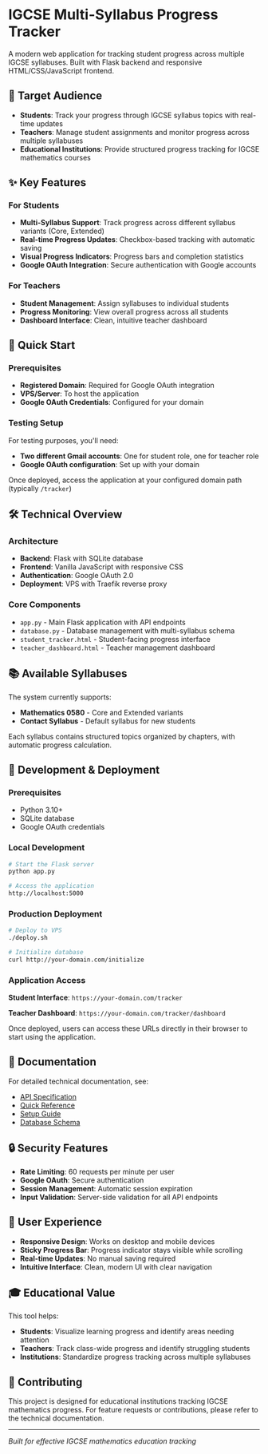 # IGCSE Multi-Syllabus Progress Tracker

A modern web application for tracking student progress across multiple IGCSE syllabuses. Built with Flask backend and responsive HTML/CSS/JavaScript frontend.

## 🎯 Target Audience

- **Students**: Track your progress through IGCSE syllabus topics with real-time updates
- **Teachers**: Manage student assignments and monitor progress across multiple syllabuses
- **Educational Institutions**: Provide structured progress tracking for IGCSE mathematics courses

## ✨ Key Features

### For Students
- **Multi-Syllabus Support**: Track progress across different syllabus variants (Core, Extended)
- **Real-time Progress Updates**: Checkbox-based tracking with automatic saving
- **Visual Progress Indicators**: Progress bars and completion statistics
- **Google OAuth Integration**: Secure authentication with Google accounts

### For Teachers
- **Student Management**: Assign syllabuses to individual students
- **Progress Monitoring**: View overall progress across all students
- **Dashboard Interface**: Clean, intuitive teacher dashboard

## 🚀 Quick Start

### Prerequisites
- **Registered Domain**: Required for Google OAuth integration
- **VPS/Server**: To host the application
- **Google OAuth Credentials**: Configured for your domain

### Testing Setup
For testing purposes, you'll need:
- **Two different Gmail accounts**: One for student role, one for teacher role
- **Google OAuth configuration**: Set up with your domain

Once deployed, access the application at your configured domain path (typically `/tracker`)

## 🛠️ Technical Overview

### Architecture
- **Backend**: Flask with SQLite database
- **Frontend**: Vanilla JavaScript with responsive CSS
- **Authentication**: Google OAuth 2.0
- **Deployment**: VPS with Traefik reverse proxy

### Core Components
- `app.py` - Main Flask application with API endpoints
- `database.py` - Database management with multi-syllabus schema
- `student_tracker.html` - Student-facing progress interface
- `teacher_dashboard.html` - Teacher management dashboard

## 📚 Available Syllabuses

The system currently supports:
- **Mathematics 0580** - Core and Extended variants
- **Contact Syllabus** - Default syllabus for new students

Each syllabus contains structured topics organized by chapters, with automatic progress calculation.

## 🔧 Development & Deployment

### Prerequisites
- Python 3.10+
- SQLite database
- Google OAuth credentials

### Local Development
```bash
# Start the Flask server
python app.py

# Access the application
http://localhost:5000
```

### Production Deployment
```bash
# Deploy to VPS
./deploy.sh

# Initialize database
curl http://your-domain.com/initialize
```

### Application Access

**Student Interface**: `https://your-domain.com/tracker`

**Teacher Dashboard**: `https://your-domain.com/tracker/dashboard`

Once deployed, users can access these URLs directly in their browser to start using the application.

## 📖 Documentation

For detailed technical documentation, see:
- [API Specification](docs/multi_syllabus_api_specification.md)
- [Quick Reference](docs/multi_syllabus_quick_reference.md)
- [Setup Guide](docs/unified_setup_guide.md)
- [Database Schema](database_schema_design.md)

## 🔒 Security Features

- **Rate Limiting**: 60 requests per minute per user
- **Google OAuth**: Secure authentication
- **Session Management**: Automatic session expiration
- **Input Validation**: Server-side validation for all API endpoints

## 📱 User Experience

- **Responsive Design**: Works on desktop and mobile devices
- **Sticky Progress Bar**: Progress indicator stays visible while scrolling
- **Real-time Updates**: No manual saving required
- **Intuitive Interface**: Clean, modern UI with clear navigation

## 🎓 Educational Value

This tool helps:
- **Students**: Visualize learning progress and identify areas needing attention
- **Teachers**: Track class-wide progress and identify struggling students
- **Institutions**: Standardize progress tracking across multiple syllabuses

## 🤝 Contributing

This project is designed for educational institutions tracking IGCSE mathematics progress. For feature requests or contributions, please refer to the technical documentation.

---

*Built for effective IGCSE mathematics education tracking*
